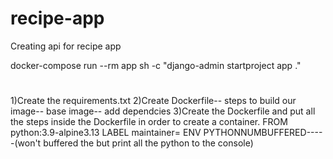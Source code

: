 # recipe-app
Creating api for recipe app

docker-compose run --rm app sh -c "django-admin startproject app ."


#
1)Create the requirements.txt
2)Create Dockerfile-- steps to build our image-- base image-- add dependcies
3)Create the Dockerfile and put all the steps inside the Dockerfile in order to create a container.
    FROM python:3.9-alpine3.13
    LABEL maintainer=
    ENV PYTHONNUMBUFFERED-----(won't buffered the but print all the python to the console)
